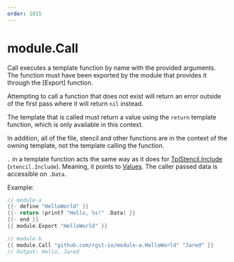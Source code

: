 ```yaml
---
order: 1015
---
```


<!-- Generated by tools/docgen. DO NOT EDIT. -->

# module.Call

Call executes a template function by name with the provided arguments.
The function must have been exported by the module that provides it
through the [Export] function.

Attempting to call a function that does not exist will return an error
outside of the first pass where it will return `nil` instead.

The template that is called must return a value using the `return`
template function, which is only available in this context.

In addition, all of the file, stencil and other functions are in the
context of the owning template, not the template calling the function.

`.` in a template function acts the same way as it does for [TplStencil.Include](#TplStencil.Include) (`stencil.Include`). Meaning, it points to [Values](#Values). The caller passed data is accessible on `.Data`.

Example:

```go
// module-a
{{- define "HelloWorld" }}
{{- return (printf "Hello, %s!" .Data) }}
{{- end }}
{{ module.Export "HelloWorld" }}

// module-b
{{ module.Call "github.com/rgst-io/module-a.HelloWorld" "Jared" }}
// Output: Hello, Jared
```
